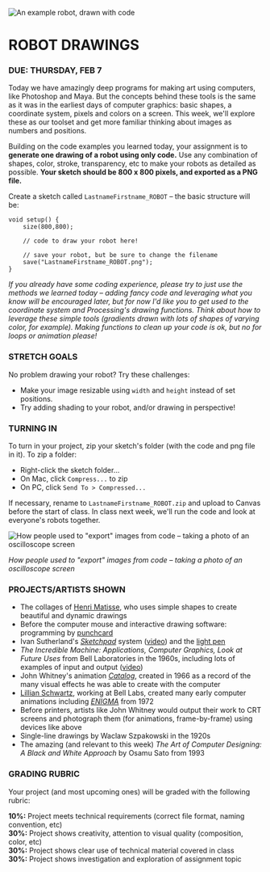 ![An example robot, drawn with code](https://raw.githubusercontent.com/jeffThompson/CreativeProgramming1/master/Images/Week01_Drawing/Robots.jpg)

ROBOT DRAWINGS
====

### DUE: THURSDAY, FEB 7

Today we have amazingly deep programs for making art using computers, like Photoshop and Maya. But the concepts behind these tools is the same as it was in the earliest days of computer graphics: basic shapes, a coordinate system, pixels and colors on a screen. This week, we'll explore these as our toolset and get more familiar thinking about images as numbers and positions.

Building on the code examples you learned today, your assignment is to **generate one drawing of a robot using only code.** Use any combination of shapes, color, stroke, transparency, etc to make your robots as detailed as possible. **Your sketch should be 800 x 800 pixels, and exported as a PNG file.**

Create a sketch called `LastnameFirstname_ROBOT` – the basic structure will be:

    void setup() {
    	size(800,800);

    	// code to draw your robot here!

    	// save your robot, but be sure to change the filename
    	save("LastnameFirstname_ROBOT.png");
    }

*If you already have some coding experience, please try to just use the methods we learned today – adding fancy code and leveraging what you know will be encouraged later, but for now I'd like you to get used to the coordinate system and Processing's drawing functions. Think about how to leverage these simple tools (gradients drawn with lots of shapes of varying color, for example). Making functions to clean up your code is ok, but no for loops or animation please!*

### STRETCH GOALS  
No problem drawing your robot? Try these challenges:

* Make your image resizable using `width` and `height` instead of set positions.  
* Try adding shading to your robot, and/or drawing in perspective!

### TURNING IN  
To turn in your project, zip your sketch's folder (with the code and png file in it). To zip a folder:

* Right-click the sketch folder...  
* On Mac, click `Compress...` to zip  
* On PC, click `Send To > Compressed...`

If necessary, rename to `LastnameFirstname_ROBOT.zip` and upload to Canvas before the start of class. In class next week, we'll run the code and look at everyone's robots together.

![How people used to "export" images from code – taking a photo of an oscilloscope screen](https://raw.githubusercontent.com/jeffThompson/CreativeProgramming1/master/Images/Week01_Drawing/OscilloscopeCamera-1.jpg)

*How people used to "export" images from code – taking a photo of an oscilloscope screen*

### PROJECTS/ARTISTS SHOWN  
* The collages of [Henri Matisse](https://en.wikipedia.org/wiki/Henri_Matisse), who uses simple shapes to create beautiful and dynamic drawings  
* Before the computer mouse and interactive drawing software: programming by [punchcard](https://en.wikipedia.org/wiki/Computer_programming_in_the_punched_card_era)  
* Ivan Sutherland's [*Sketchpad*](https://en.wikipedia.org/wiki/Sketchpad) system ([video](https://youtu.be/USyoT_Ha_bA?t=3m30s)) and the [light pen](https://en.wikipedia.org/wiki/Light_pen)  
* *The Incredible Machine: Applications, Computer Graphics, Look at Future Uses* from Bell Laboratories in the 1960s, including lots of examples of input and output ([video](https://www.youtube.com/watch?v=r18i-uR6BD4))  
* John Whitney's animation [*Catalog*](https://www.youtube.com/watch?v=TbV7loKp69s), created in 1966 as a record of the many visual effects he was able to create with the computer  
* [Lillian Schwartz](https://en.wikipedia.org/wiki/Lillian_Schwartz), working at Bell Labs, created many early computer animations including [*ENIGMA*](http://lillian.com/1972-enigma-4-min-20-sec/) from 1972  
* Before printers, artists like John Whitney would output their work to CRT screens and photograph them (for animations, frame-by-frame) using devices like above  
* Single-line drawings by Waclaw Szpakowski in the 1920s  
* The amazing (and relevant to this week) *The Art of Computer Designing: A Black and White Approach* by Osamu Sato from 1993  

### GRADING RUBRIC  
Your project (and most upcoming ones) will be graded with the following rubric:

**10%:** Project meets technical requirements (correct file format, naming convention, etc)  
**30%:** Project shows creativity, attention to visual quality (composition, color, etc)  
**30%:** Project shows clear use of technical material covered in class  
**30%:** Project shows investigation and exploration of assignment topic  


